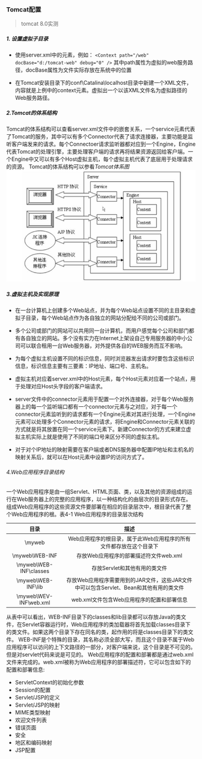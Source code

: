 ### Tomcat配置
>tomcat 8.0实测

##### 1. 设置虚拟子目录
* 使用server.xml中的<Context>元素，例如：
`<Context path="/web" docBase="d:/tomcat-web" debug="0" />`
其中path属性为虚拟的web服务路径，docBase属性为文件实际存放在系统中的位置

* 在Tomcat安装目录下的conf\Catalina\localhost目录中新建一个XML文件，内容就是上例中的context元素。虚拟出一个以该XML文件名为虚拟路径的Web服务路径。

##### 2.Tomcat的体系结构
Tomcat的体系结构可以查看server.xml文件中的嵌套关系，一个service元素代表了Tomcat的服务，其中可以有多个Connector代表了请求连接器，主要功能是监听客户端发来的请求。每个Connectoer请求监听器都对应到一个Engine，Engine代表Tomcat的处理引擎，主要处理客户端的请求再将结果资源返回给客户端。一个Engine中又可以有多个Host虚拟主机，每个虚拟主机代表了底层用于处理请求的资源。
Tomcat的体系结构可以参看*Tomcat体系图* ![图2-1][Tomcat_architect]

##### 3.虚拟主机及实现原理
* 在一台计算机上创建多个Web站点，并为每个Web站点设置不同的主目录和虚拟子目录，每个Web站点作为各自独立的网站分配给不同的公司或部门。

* 多个公司或部门的网站可以共用同一台计算机，而用户感觉每个公司和部门都有各自独立的网站。多个没有实力在Internet上架设自己专用服务器的中小公司可以联合租用一台Web服务器，对外提供各自的WEB服务而互不影响。

* 为每个虚拟主机设置不同的标识信息，同时浏览器发出请求时要包含这些标识信息，标识信息主要有三要素：IP地址、端口号、主机名。

* 虚拟主机对应着server.xml中的Host元素，每个Host元素对应着一个站点，用于处理对应Host头字段的客户端请求。

* server文件中的connector元素用于配置一个对外连接器，对于每个Web服务器上的每一个监听端口都有一个connector元素与之对应，对于每一个connector元素监听到的请求都有一个Engine元素对其进行处理，一个Engine元素可以处理多个Connector元素的请求，将Engine和Connector元素关联的方式就是将其放置在同一个service元素下。新建Connector的方式来建立虚拟主机实际上就是使用了不同的端口号来区分不同的虚拟主机。

* 对于对个IP地址的映射需要在客户端或者DNS服务器中配置IP地址和主机名的映射关系后，就可以在Host元素中设置IP的访问方式了。

###### 4.Web应用程序目录结构
一个Web应用程序是由一组Servlet、HTML页面、类，以及其他的资源组成的运行在Web服务器上的完整的应用程序，以一种结构化的由层次的目录形式存在。组成Web应用程序的这些资源文件要部署在相应的目录层次中，根目录代表了整个Web应用程序的根。表4-1 Web应用程序的目录层次结构

|目录|描述|
|:--------:|:--------:|
|\myweb|Web应用程序的根目录，属于此Web应用程序的所有文件都存放在这个目录下|
|\myweb\WEB-INF|存放Web应用程序的部署描述符文件web.xml|
|\myweb\WEB-INF\classes|存放Servlet和其他有用的类文件|
|\myweb\WEB-INF\lib|存放Web应用程序需要用到的JAR文件，这些JAR文件中可以包含Servlet、Bean和其他有用的类文件|
|\myweb\WEV-INF\web.xml|web.xml文件包含Web应用程序的配置和部署信息|

从表中可以看出，WEB-INF目录下的classes和lib目录都可以存放Java的类文件，在Servlet容器运行时，Web应用程序的类加载器将首先加载classes目录下的类文件。如果这两个目录下存在同名的类，起作用的将是classes目录下的类文件。
WEB-INF是个特殊的目录，其名称必须全部大写，而且这个目录不属于Web应用程序可以访问的上下文路径的一部分，对客户端来说，这个目录是不可见的。但是对servlet代码来说是可见的。
Web应用程序的配置和部署都是通过web.xml文件来完成的。web.xml被称为Web应用程序的部署描述符，它可以包含如下的配置和部署信息:
* ServletContext的初始化参数
* Session的配置
* Servlet/JSP的定义
* Servlet/JSP的映射
* MIME类型映射
* 欢迎文件列表
* 错误页面
* 安全
* 地区和编码映射
* JSP配置


[Tomcat_architect]: ../image/Tomcat_architect.png "图2-1"